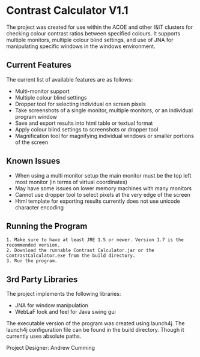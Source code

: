 Contrast Calculator V1.1
=====

The project was created for use within the ACOE and other I&IT clusters for checking colour contrast ratios between specified colours. It supports multiple monitors, multiple colour blind settings, and use of JNA for manipulating specific windows in the windows environment.

Current Features
---
The current list of available features are as follows:
* Multi-monitor support
* Multiple colour blind settings
* Dropper tool for selecting individual on screen pixels
* Take screenshots of a single monitor, multiple monitors, or an individual program window
* Save and export results into html table or textual format
* Apply colour blind settings to screenshots or dropper tool
* Magnification tool for magnifying individual windows or smaller portions of the screen 

Known Issues
---
* When using a multi monitor setup the main monitor must be the top left most monitor (in terms of virtual coordinates)
* May have some issues on lower memory machines with many monitors
* Cannot use dropper tool to select pixels at the very edge of the screen
* Html template for exporting results currently does not use unicode character encoding

Running the Program
---

```
1. Make sure to have at least JRE 1.5 or newer. Version 1.7 is the recommended version.
2. Download the runnable Contrast Calculator.jar or the ContrastCalculator.exe from the build directory.
3. Run the program.
```

3rd Party Libraries
---

The project implements the following libraries:

* JNA for window manipulation
* WebLaF look and feel for Java swing gui

The executable version of the program was created using launch4j. The launch4j configuration file can be found in the build directory. Though it currently uses absolute paths.

Project Designer: Andrew Cumming